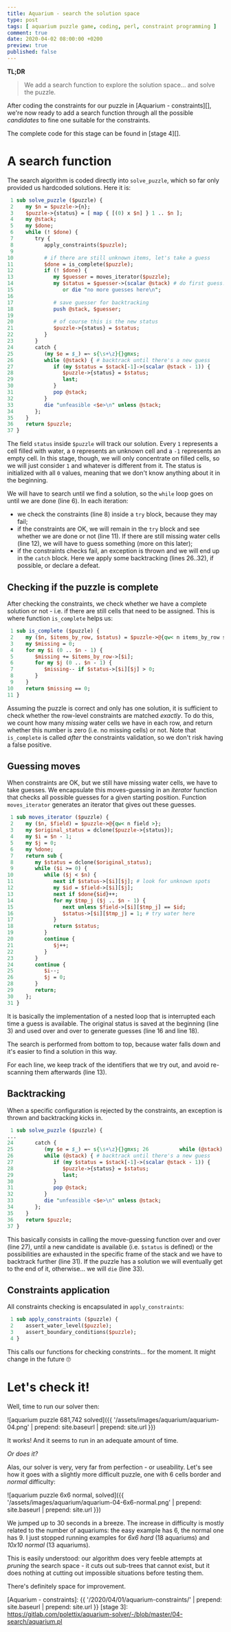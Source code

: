 ```yaml
---
title: Aquarium - search the solution space
type: post
tags: [ aquarium puzzle game, coding, perl, constraint programming ]
comment: true
date: 2020-04-02 08:00:00 +0200
preview: true
published: false
---
```


**TL;DR**

> We add a search function to explore the solution space... and solve the
> puzzle.

After coding the constraints for our puzzle in [Aquarium - constraints][],
we're now ready to add a search function through all the possible
*candidates* to fine one suitable for the constraints.

The complete code for this stage can be found in [stage 4][].

# A search function

The search algorithm is coded directly into `solve_puzzle`, which so far
only provided us hardcoded solutions. Here it is:

```perl
 1 sub solve_puzzle ($puzzle) {
 2    my $n = $puzzle->{n};
 3    $puzzle->{status} = [ map { [(0) x $n] } 1 .. $n ];
 4    my @stack;
 5    my $done;
 6    while (! $done) {
 7       try {
 8          apply_constraints($puzzle);
 9 
10          # if there are still unknown items, let's take a guess
11          $done = is_complete($puzzle);
12          if (! $done) {
13             my $guesser = moves_iterator($puzzle);
14             my $status = $guesser->(scalar @stack) # do first guess!
15                or die "no more guesses here\n";
16 
17             # save guesser for backtracking
18             push @stack, $guesser;
19 
20             # of course this is the new status
21             $puzzle->{status} = $status;
22          }
23       }
24       catch {
25          (my $e = $_) =~ s{\s+\z}{}gmxs;
26          while (@stack) { # backtrack until there's a new guess
27             if (my $status = $stack[-1]->(scalar @stack - 1)) {
28                $puzzle->{status} = $status;
29                last;
30             }
31             pop @stack;
32          }
33          die "unfeasible <$e>\n" unless @stack;
34       };
35    }
36    return $puzzle;
37 }
```

The field `status` inside `$puzzle` will track our solution. Every `1`
represents a cell filled with water, a `0` represents an unknown cell and a
`-1` represents an empty cell. In this stage, though, we will only
concentrate on filled cells, so we will just consider `1` and whatever is
different from it. The status is initialized with all `0` values, meaning
that we don't know anything about it in the beginning.

We will have to search until we find a solution, so the `while` loop goes on
until we are done (line 6). In each iteration:

- we check the constraints (line 8) inside a `try` block, because they may
  fail;
- if the constraints are OK, we will remain in the `try` block and see
  whether we are done or not (line 11). If there are still missing water
  cells (line 12), we will have to guess something (more on this later);
- if the constraints checks fail, an exception is thrown and we will end up
  in the `catch` block. Here we apply some backtracking (lines 26..32), if
  possible, or declare a defeat.


## Checking if the puzzle is complete

After checking the constraints, we check whether we have a complete solution
or not - i.e. if there are still cells that need to be assigned. This is
where function `is_complete` helps us:

```perl
 1 sub is_complete ($puzzle) {
 2    my ($n, $items_by_row, $status) = $puzzle->@{qw< n items_by_row status >};
 3    my $missing = 0;
 4    for my $i (0 .. $n - 1) {
 5       $missing += $items_by_row->[$i];
 6       for my $j (0 .. $n - 1) {
 7          $missing-- if $status->[$i][$j] > 0;
 8       }
 9    }
10    return $missing == 0;
11 }
```

Assuming the puzzle is correct and only has one solution, it is sufficient
to check whether the row-level constraints are matched *exactly*. To do
this, we count how many *missing* water cells we have in each row, and
return whether this number is zero (i.e. no missing cells) or not. Note that
`is_complete` is called *after* the constraints validation, so we don't risk
having a false positive.

## Guessing moves

When constraints are OK, but we still have missing water cells, we have to
take guesses. We encapsulate this moves-guessing in an *iterator* function
that checks all possible guesses for a given starting position. Function
`moves_iterator` generates an iterator that gives out these guesses.

```perl
 1 sub moves_iterator ($puzzle) {
 2    my ($n, $field) = $puzzle->@{qw< n field >};
 3    my $original_status = dclone($puzzle->{status});
 4    my $i = $n - 1;
 5    my $j = 0;
 6    my %done;
 7    return sub {
 8       my $status = dclone($original_status);
 9       while ($i >= 0) {
10          while ($j < $n) {
11             next if $status->[$i][$j]; # look for unknown spots
12             my $id = $field->[$i][$j];
13             next if $done{$id}++;
14             for my $tmp_j ($j .. $n - 1) {
15                next unless $field->[$i][$tmp_j] == $id;
16                $status->[$i][$tmp_j] = 1; # try water here
17             }
18             return $status;
19          }
20          continue {
21             $j++;
22          }
23       }
24       continue {
25          $i--;
26          $j = 0;
28       }
29       return;
30    };
31 }
```

It is basically the implementation of a nested loop that is interrupted each
time a guess is available. The original status is saved at the beginning
(line 3) and used over and over to generate guesses (line 16 and line 18).

The search is performed from bottom to top, because water falls down and
it's easier to find a solution in this way.

For each line, we keep track of the identifiers that we try out, and avoid
re-scanning them afterwards (line 13).

## Backtracking

When a specific configuration is rejected by the constraints, an exception
is thrown and backtracking kicks in.

```perl
 1 sub solve_puzzle ($puzzle) {
...
24       catch {
25          (my $e = $_) =~ s{\s+\z}{}gmxs; 26          while (@stack) { #
26          while (@stack) { # backtrack until there's a new guess
27             if (my $status = $stack[-1]->(scalar @stack - 1)) {
28                $puzzle->{status} = $status;
29                last;
30             }
31             pop @stack;
32          }
33          die "unfeasible <$e>\n" unless @stack;
34       };
35    }
36    return $puzzle;
37 }
```

This basically consists in calling the move-guessing function over and over
(line 27), until a new candidate is available (i.e. `$status` is defined) or
the possibilities are exhausted in the specific frame of the stack and we
have to backtrack further (line 31). If the puzzle has a solution we will
eventually get to the end of it, otherwise... we will `die` (line 33).

## Constraints application

All constraints checking is encapsulated in `apply_constraints`:

```perl
 1 sub apply_constraints ($puzzle) {
 2    assert_water_level($puzzle);
 3    assert_boundary_conditions($puzzle);
 4 }
```

This calls our functions for checking constrints... for the moment. It might
change in the future 🙄


# Let's check it!

Well, time to run our solver then:

![aquarium puzzle 681,742 solved]({{ '/assets/images/aquarium/aquarium-04.png' | prepend: site.baseurl | prepend: site.url }})

It works! And it seems to run in an adequate amount of time.

*Or does it?*

Alas, our solver is very, very far from perfection - or useability. Let's
see how it goes with a slightly more difficult puzzle, one with 6 cells
border and *normal* difficulty:

![aquarium puzzle 6x6 normal, solved]({{ '/assets/images/aquarium/aquarium-04-6x6-normal.png' | prepend: site.baseurl | prepend: site.url }})

We jumped up to 30 seconds in a breeze. The increase in difficulty is mostly
related to the number of aquariums: the easy example has 6, the normal one
has 9. I just stopped running examples for *6x6 hard* (18 aquariums) and
*10x10 normal* (13 aquariums).

This is easily understood: our algorithm does very feeble attempts at
*pruning* the search space - it cuts out sub-trees that cannot exist, but it
does nothing at cutting out impossible situations before testing them.

There's definitely space for improvement.

[Aquarium - constraints]: {{ '/2020/04/01/aquarium-constraints/' | prepend:
site.baseurl | prepend: site.url }}
[stage 3]: https://gitlab.com/polettix/aquarium-solver/-/blob/master/04-search/aquarium.pl
